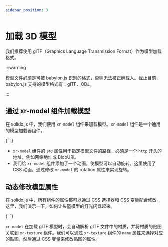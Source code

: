 ```yaml
---
sidebar_position: 3
---
```


# 加载 3D 模型

我们推荐使用 glTF（Graphics Language Transmission Format）作为模型加载格式。

:::warning

模型文件必须是可被 babylon.js 识别的格式，否则无法被正确载入。截止目前，babylon.js 支持的模型格式有：glTF、OBJ。

:::


## 通过 xr-model 组件加载模型

在 solidx.js 中，我们使用 `xr-model` 组件来加载模型。`xr-model` 组件是一个通用的模型加载器组件。

<CodeLive>
{`
<style>
  xr-scene {
    ---background: #000;
  }
  xr-camera {
    ---radius: 3;
    ---alpha: 45;
    ---attach-control: true;
  }
  xr-model {
    ---src: {{ BASE_URL }}/model/DamagedHelmet.glb;
    animation: rotate 15s linear infinite;
  }
  @keyframes rotate {
    from {
      ---rotation: 0 0 0;
    }
    to {
      ---rotation: 0 360 0;
    }
  }
</style>

<xr-scene>
  <xr-camera></xr-camera>
  <xr-model></xr-model>
</xr-scene>
`}
</CodeLive>

- `xr-model` 组件的 src 属性用于指定模型文件的路径，必须是一个 `http` 开头的地址，例如网络地址或 BlobURl。
- 我们给 `xr-model` 组件添加了一个动画，使模型可以自动旋转。这里使用了 CSS 动画，通过修改 `xr-model` 的 rotation 属性来实现旋转。


## 动态修改模型属性

在 solidx.js 中，所有组件的属性都可以通过 CSS 选择器和 CSS 变量配合修改。这里，我们演示一下，如何让头盔模型的灯光闪烁起来。


<CodeLive>
{`
<style>
  xr-scene {
    ---background: #000;
    ---env-intensity: 0.3;
  }
  xr-camera {
    ---radius: 3;
    ---alpha: 70;
    ---attach-control: true;
  }
  xr-model {
    ---src: {{ BASE_URL }}/model/DamagedHelmet.glb;
  }
  xr-model xr-texture[name="Material_MR (Emissive)"] {
    animation: blink 0.5s ease-in-out infinite alternate;
  }
  @keyframes blink {
    from {
      ---level: 0;
    }
    to {
      ---level: 4;
    }
  }
</style>

<xr-scene>
  <xr-camera></xr-camera>
  <xr-model></xr-model>
</xr-scene>
`}
</CodeLive>

`xr-model` 在加载 glTF 模型时，会自动解析 glTF 文件中的材质，并将材质的贴图关联到 `xr-texture` 组件。我们可以通过 `xr-texture` 组件的 `name` 属性来选择对应的贴图，然后通过 CSS 变量来修改贴图的属性。 
